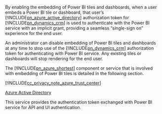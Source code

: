 By enabling the embedding of Power BI tiles and dashboards, when a user embeds a Power BI tile or dashboard, that user’s [!INCLUDE[pn_azure_active_directory](pn-azure-active-directory.md)] authorization token for [!INCLUDE[pn_dynamics_crm](pn-dynamics-crm.md)] is used to authenticate with the Power BI service with an implicit grant, providing a seamless “single-sign on” experience for the end user.  
  
 An administrator can disable embedding of Power BI tiles and dashboards at any time to stop use of the [!INCLUDE[pn_dynamics_crm](pn-dynamics-crm.md)] authorization token for authenticating with Power BI service. Any existing tiles or dashboards will stop rendering for the end user.  
  
 The [!INCLUDE[pn_azure_shortest](pn-azure-shortest.md)] component or service that is involved with embedding of Power BI tiles is detailed in the following section.  
  
 [!INCLUDE[cc_privacy_note_azure_trust_center](cc-privacy-note-azure-trust-center.md)]  
  
 [Azure Active Directory](https://azure.microsoft.com/services/active-directory/)  
  
 This service provides the authentication token exchanged with Power BI service for API and UI authentication.